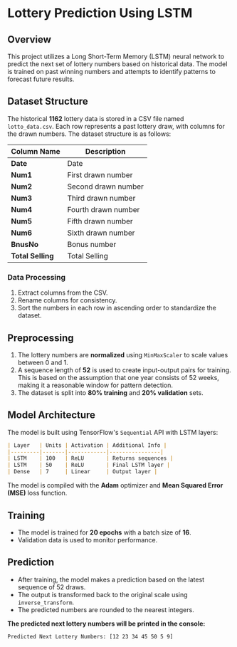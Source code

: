 # Lottery Prediction Using LSTM

## Overview
This project utilizes a Long Short-Term Memory (LSTM) neural network to predict the next set of lottery numbers based on historical data. The model is trained on past winning numbers and attempts to identify patterns to forecast future results.

## Dataset Structure
The historical **1162** lottery data is stored in a CSV file named `lotto_data.csv`. Each row represents a past lottery draw, with columns for the drawn numbers. The dataset structure is as follows:

| Column Name | Description |
|-------------|------------|
| **Date**    | Date |
| **Num1**    | First drawn number |
| **Num2**    | Second drawn number |
| **Num3**    | Third drawn number |
| **Num4**    | Fourth drawn number |
| **Num5**    | Fifth drawn number |
| **Num6**    | Sixth drawn number |
| **BnusNo**  | Bonus number |
| **Total Selling**  | Total Selling |


### Data Processing
1. Extract columns from the CSV.
2. Rename columns for consistency.
3. Sort the numbers in each row in ascending order to standardize the dataset.

## Preprocessing
1. The lottery numbers are **normalized** using `MinMaxScaler` to scale values between 0 and 1.
2. A sequence length of **52** is used to create input-output pairs for training. This is based on the assumption that one year consists of 52 weeks, making it a reasonable window for pattern detection.
3. The dataset is split into **80% training** and **20% validation** sets.

## Model Architecture
The model is built using TensorFlow's `Sequential` API with LSTM layers:

```md
| Layer   | Units | Activation | Additional Info |
|---------|-------|------------|----------------|
| LSTM    | 100   | ReLU       | Returns sequences |
| LSTM    | 50    | ReLU       | Final LSTM layer |
| Dense   | 7     | Linear     | Output layer |
```

The model is compiled with the **Adam** optimizer and **Mean Squared Error (MSE)** loss function.

## Training
- The model is trained for **20 epochs** with a batch size of **16**.
- Validation data is used to monitor performance.

## Prediction
- After training, the model makes a prediction based on the latest sequence of 52 draws.
- The output is transformed back to the original scale using `inverse_transform`.
- The predicted numbers are rounded to the nearest integers.

**The predicted next lottery numbers will be printed in the console:**
```
Predicted Next Lottery Numbers: [12 23 34 45 50 5 9]
```

